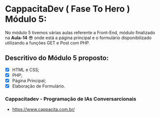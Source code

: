# CappacitaDev ( Fase To Hero ) Módulo 5:

No módulo 5 tivemos várias aulas referente a Front-End, módulo finalizado na **Aula-14** 😎 onde está a página principal e o formulário disponibilizado utilizando a funções GET e Post com PHP.

## Descritivo do Módulo 5 proposto:

 - [x] HTML e CSS; 
 - [x] PHP;
 - [x] Página Principal;
 - [x] Elaboração de Formulário.

### Cappacitadev - Programação de IAs Conversarcionais

- https://www.cappacita.com.br/
